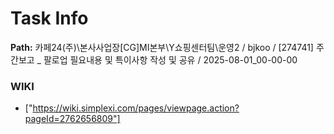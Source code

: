 # Task Info

**Path:** 카페24(주)\본사사업장\[CG]MI본부\Y쇼핑센터팀\운영2 / bjkoo / [274741] 주간보고 _ 팔로업 필요내용 및 특이사항 작성 및 공유 / 2025-08-01_00-00-00

### WIKI
- ["https://wiki.simplexi.com/pages/viewpage.action?pageId=2762656809"]

